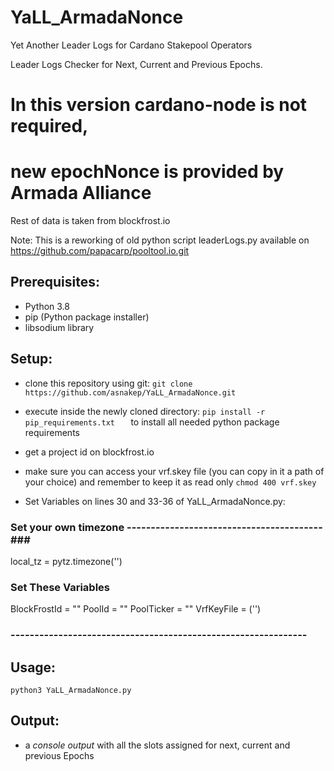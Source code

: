 # YaLL_ArmadaNonce

Yet Another Leader Logs for Cardano Stakepool Operators

Leader Logs Checker for Next, Current and Previous Epochs.

# In this version cardano-node is not required, 
# new epochNonce is provided by Armada Alliance 

Rest of data is taken from blockfrost.io


Note: This is a reworking of old python script leaderLogs.py 
available on https://github.com/papacarp/pooltool.io.git

## Prerequisites:
- Python 3.8
- pip (Python package installer)
- libsodium library

## Setup:
- clone this repository using git: ``` git clone https://github.com/asnakep/YaLL_ArmadaNonce.git ```
- execute inside the newly cloned directory: ```pip install -r pip_requirements.txt   ```  to install all needed python package requirements
- get a project id on blockfrost.io
- make sure you can access your vrf.skey file (you can copy in it a path of your choice) and remember to keep it as read only ``` chmod 400 vrf.skey ```

- Set Variables on lines 30 and 33-36 of YaLL_ArmadaNonce.py:

### Set your own timezone -----------------------------------------###
local_tz = pytz.timezone('')

### Set These Variables ###
BlockFrostId = ""
PoolId = ""
PoolTicker = ""
VrfKeyFile = ('')
### -------------------------------------------------------------- ###


## Usage:
``` python3 YaLL_ArmadaNonce.py ```

## Output: 
- a *console output* with all the slots assigned for next, current and previous Epochs


